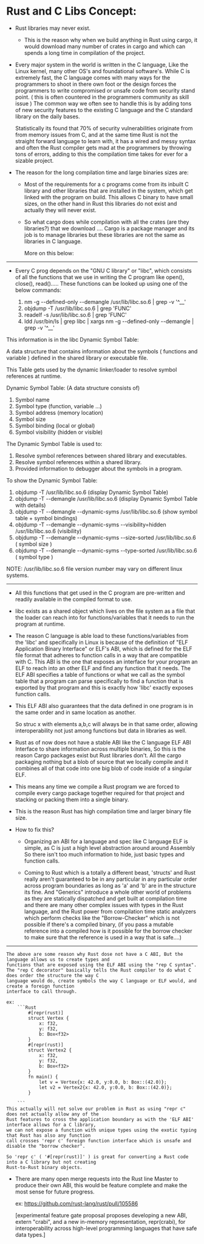 # Rust and C Libs Concept:

- Rust libraries may never exist. 

    - This is the reason why when we build anything in Rust using cargo, it would download many number of
      crates in cargo and which can spends a long time in compilation of the project.

- Every major system in the world is written in the C language, Like the Linux kernel, many other OS's and
  foundational software's. While C is extremely fast, the C language comes with many ways for the
  programmers to shoot in there own foot or the design forces the programmers to write compromised or unsafe
  code from security stand point. ( this is often countered in the programmers community as skill issue )
  The common way we often see to handle this is by adding tons of new security features to the existing 
  C language and the C standard library on the daily bases.

  Statistically its found that 70% of security vulnerabilities originate from from memory issues from C, and
  at the same time Rust is not the straight forward language to learn with, it has a wired and messy syntax
  and often the Rust compiler gets mad at the programmers by throwing tons of errors, adding to this the
  compilation time takes for ever for a sizable project. 

- The reason for the long compilation time and large binaries sizes are:

    - Most of the requirements for a c programs come from its inbuilt C library and other libraries that are
      installed in the system, which get linked with the program on build. This allows C binary to have
      small sizes, on the other hand in Rust this libraries do not exist and actually they will never exist.

    - So what cargo does while compilation with all the crates (are they libraries?) that we download ....
      Cargo is a package manager and its job is to manage libraries but these libraries are not the same as
      libraries in C language. 

      More on this below: 

---

- Every C prog depends on the "GNU C library" or "libc", which consists of all the functions that we use in
  writing the C program like open(), close(), read()..... These functions can be looked up using one of the
  below commands:
  
  1. nm -g --defined-only --demangle /usr/lib/libc.so.6 | grep -v '^__'
  2. objdump -T /usr/lib/libc.so.6 | grep 'FUNC'
  3. readelf -s /usr/lib/libc.so.6 | grep 'FUNC'
  4. ldd /usr/bin/ls | grep libc | xargs nm -g --defined-only --demangle | grep -v '^__'

This information is in the libc Dynamic Symbol Table: 

A data structure that contains information about the symbols ( functions and variable ) defined in the
shared library or executable file.

This Table gets used by the dynamic linker/loader to resolve symbol references at runtime.

Dynamic Symbol Table: (A data structure consists of)
1. Symbol name
2. Symbol type (function, variable ...)
3. Symbol address (memory location)
4. Symbol size 
5. Symbol binding (local or global)
6. Symbol visibility (hidden or visible)

The Dynamic Symbol Table is used to:
1. Resolve symbol references between shared library and executables.
2. Resolve symbol references within a shared library.
3. Provided information to debugger about the symbols in a program.

To show the Dynamic Symbol Table:
1. objdump -T /usr/lib/libc.so.6   (display Dynamic Symbol Table)
2. objdump -T --demangle /usr/lib/libc.so.6   (display Dynamic Symbol Table with details)
3. objdump -T --demangle --dynamic-syms /usr/lib/libc.so.6 (show symbol table + symbol bindings)
4. objdump -T --demangle --dynamic-syms --visibility=hidden /usr/lib/libc.so.6 (visibility)
5. objdump -T --demangle --dynamic-syms --size-sorted /usr/lib/libc.so.6 ( symbol size )
6. objdump -T --demangle --dynamic-syms --type-sorted /usr/lib/libc.so.6 ( symbol type )

NOTE: /usr/lib/libc.so.6 file version number may vary on different linux systems.

---
 
- All this functions that get used in the C program are pre-written and readily available in the compiled
  format to use.

- libc exists as a shared object which lives on the file system as a file that the loader can reach into for
  functions/variables that it needs to run the program at runtime.

- The reason C language is able load to these functions/variables from the 'libc' and specifically in
  Linux is because of the definition of "ELF Application Binary Interface" or ELF's ABI, which is
  defined for the ELF file format that adheres to function calls in a way that are compatible with C. 
  This ABI is the one that exposes an interface for your program an ELF to reach into an other ELF and
  find any function that it needs. The ELF ABI specifies a table of functions or what we call as the
  symbol table that a program can parse specifically to find a function that is exported by that program
  and this is exactly how 'libc' exactly exposes function calls.

- This ELF ABI also guarantees that the data defined in one program is in the same order and in same
  location as another. 

  So struc x with elements a,b,c will always be in that same order, allowing interoperability not just
  among functions but data in libraries as well.

- Rust as of now does not have a stable ABI like the C language ELF ABI Interface to share information
  across multiple binaries, So this is the reason Cargo packages exist but Rust libraries don't. All the
  cargo packaging nothing but a blob of source that we locally compile and it combines all of that code
  into one big blob of code inside of a singular ELF. 

- This means any time we compile a Rust program we are forced to compile every cargo package together
  required for that project and stacking or packing them into a single binary. 

- This is the reason Rust has high compilation time and larger binary file size. 

- How to fix this?

    - Organizing an ABI for a language and spec like C language ELF is simple, as C is just a high level
      abstraction around around Assembly So there isn't too much information to hide, just basic types and
      function calls.

    - Coming to Rust which is a totally a different beast, 'structs' and Rust really aren't guaranteed to be
      in any particular in any particular order across program boundaries as long as 'a' and 'b' are in the
      structure its fine. And "Generics" introduce a whole other world of problems as they are statically 
      dispatched and get built at compilation time and there are many other complex issues with types in 
      the Rust language,  and the Rust power from compilation time static analyzers which perform checks
      like the "Borrow-Checker"  which is not possible if there's a compiled binary, (if you pass a mutable
      reference into a compiled how is it possible for the borrow checker to make sure that the reference is
      used in a way that is safe....)

---
    The above are some reason why Rust dose not have a C ABI, But the language allows us to create types and
    functions that are exposed using the ELF ABI using the "rep C syntax". 
    The "rep C decorator" basically tells the Rust compiler to do what C does order the structure the way C
    language would do, create symbols the way C language or ELF would, and create a foreign function
    interface to call through.

    ex:
        ```Rust
            #[repr(rust)]
            struct Vertex {
                x: f32,
                y: f32,
                b: Box<f32>
            }
            #[repr(rust)]
            struct Vertex2 {
                x: f32,
                y: f32,
                b: Box<f32>
            }
            fn main() {
                let v = Vertex{x: 42.0, y:0.0, b: Box::(42.0)};
                let v2 = Vertex2{x: 42.0, y:0.0, b: Box::(42.0)};
            }

        ```
    This actually will not solve our problem in Rust as using "repr c" does not actually allow any of the
    Rust features to cross the application boundary as with the 'ELF ABI' interface allows for a C library,
    we can not expose a function with unique types using the exotic typing that Rust has also any function
    call crosses 'repr c' foreign function interface which is unsafe and disable the "borrow checker". 

    So 'repr c' ( '#[repr(rust)]' ) is great for converting a Rust code into a C library but not creating
    Rust-to-Rust binary objects. 

- There are many open merge requests into the Rust line Master to produce their own ABI, this would be
  feature complete and make the most sense for future progress. 

  ex: https://github.com/rust-lang/rust/pull/105586

  [experimental feature gate proposal proposes developing a new ABI, extern "crabi", and a new in-memory
  representation, repr(crabi), for interoperability across high-level programming languages that have safe
  data types.]



